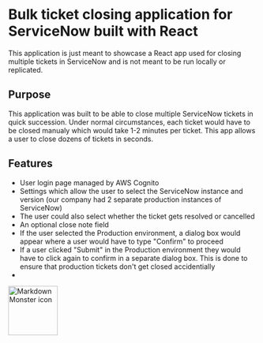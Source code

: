 # Bulk ticket closing application for ServiceNow built with React
This application is just meant to showcase a React app used for closing multiple tickets in ServiceNow and is not meant to be run locally or replicated. 

## Purpose
This application was built to be able to close multiple ServiceNow tickets in quick succession. Under normal circumstances, each ticket would have to be closed manualy which would take 1-2 minutes per ticket. This app allows a user to close dozens of tickets in seconds. 

## Features
* User login page managed by AWS Cognito
* Settings which allow the user to select the ServiceNow instance and version (our company had 2 separate production instances of ServiceNow)
* The user could also select whether the ticket gets resolved or cancelled
* An optional close note field
* If the user selected the Production environment, a dialog box would appear where a user would have to type "Confirm" to proceed
* If a user clicked "Submit" in the Production environment they would have to click again to confirm in a separate dialog box. This is done to ensure that production tickets don't get closed accidentially
* 


<img src="[image](https://thumbs.dreamstime.com/b/beautiful-rain-forest-ang-ka-nature-trail-doi-inthanon-national-park-thailand-36703721.jpg)"
     alt="Markdown Monster icon"
     style="width: 100px" />
